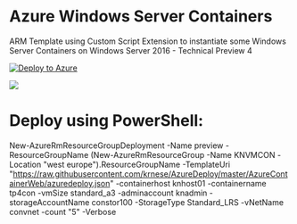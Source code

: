 # Azure Windows Server Containers 
ARM Template using Custom Script Extension to instantiate some Windows Server Containers on Windows Server 2016 - Technical Preview 4


[![Deploy to Azure](http://azuredeploy.net/deploybutton.png)](https://portal.azure.com/#create/Microsoft.Template/uri/https%3A%2F%2Fgithub.com%2FClaustn%2FAzureDeploy%2Fblob%2Fmaster%2FAzureContainerWeb%2Fazuredeploy.json) 

<a href="http://armviz.io/#/?load=https://raw.githubusercontent.com/Claustn/AzureDeploy/master/AzureContainerWeb/azuredeploy.json" target="_blank">
    <img src="http://armviz.io/visualizebutton.png"/>
</a>

# Deploy using PowerShell:


New-AzureRmResourceGroupDeployment -Name preview -ResourceGroupName (New-AzureRmResourceGroup -Name KNVMCON -Location "west europe").ResourceGroupName -TemplateUri "https://raw.githubusercontent.com/krnese/AzureDeploy/master/AzureContainerWeb/azuredeploy.json" -containerhost knhost01 -containername tp4con -vmSize standard_a3 -adminaccount knadmin -storageAccountName constor100 -StorageType Standard_LRS -vNetName convnet -count "5" -Verbose
